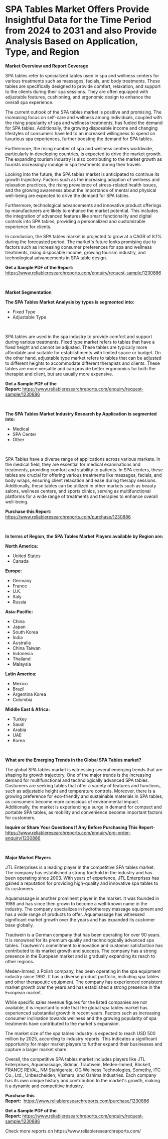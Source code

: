 <p><h1>SPA Tables Market Offers Provide Insightful Data for the Time Period from 2024 to 2031 and also Provide Analysis Based on Application, Type, and Region</h1></p><p><strong>Market Overview and Report Coverage</strong></p>
<p><p>SPA tables refer to specialized tables used in spa and wellness centers for various treatments such as massages, facials, and body treatments. These tables are specifically designed to provide comfort, relaxation, and support to the clients during their spa sessions. They are often equipped with adjustable features, cushioning, and ergonomic design to enhance the overall spa experience.</p><p>The current outlook of the SPA tables market is positive and promising. The increasing focus on self-care and wellness among individuals, coupled with the rising popularity of spa and wellness treatments, has fueled the demand for SPA tables. Additionally, the growing disposable income and changing lifestyles of consumers have led to an increased willingness to spend on luxurious spa experiences, further boosting the demand for SPA tables.</p><p>Furthermore, the rising number of spa and wellness centers worldwide, particularly in developing countries, is expected to drive the market growth. The expanding tourism industry is also contributing to the market growth as tourists increasingly indulge in spa treatments during their travels.</p><p>Looking into the future, the SPA tables market is anticipated to continue its growth trajectory. Factors such as the increasing adoption of wellness and relaxation practices, the rising prevalence of stress-related health issues, and the growing awareness about the importance of mental and physical well-being are expected to drive the demand for SPA tables.</p><p>Furthermore, technological advancements and innovative product offerings by manufacturers are likely to enhance the market potential. This includes the integration of advanced features like smart functionality and digital controls into SPA tables, providing a personalized and customizable experience for clients.</p><p>In conclusion, the SPA tables market is projected to grow at a CAGR of 8.1% during the forecasted period. The market's future looks promising due to factors such as increasing consumer preferences for spa and wellness treatments, rising disposable income, growing tourism industry, and technological advancements in SPA table design.</p></p>
<p><strong>Get a Sample PDF of the Report:</strong> <a href="https://www.reliableresearchreports.com/enquiry/request-sample/1230886">https://www.reliableresearchreports.com/enquiry/request-sample/1230886</a></p>
<p>&nbsp;</p>
<p><strong>Market Segmentation</strong></p>
<p><strong>The SPA Tables Market Analysis by types is segmented into:</strong></p>
<p><ul><li>Fixed Type</li><li>Adjustable Type</li></ul></p>
<p>&nbsp;</p>
<p><p>SPA tables are used in the spa industry to provide comfort and support during various treatments. Fixed type market refers to tables that have a fixed height and cannot be adjusted. These tables are typically more affordable and suitable for establishments with limited space or budget. On the other hand, adjustable type market refers to tables that can be adjusted to different heights to accommodate different therapists and clients. These tables are more versatile and can provide better ergonomics for both the therapist and client, but are usually more expensive.</p></p>
<p><strong>Get a Sample PDF of the Report:</strong>&nbsp;<a href="https://www.reliableresearchreports.com/enquiry/request-sample/1230886">https://www.reliableresearchreports.com/enquiry/request-sample/1230886</a></p>
<p>&nbsp;</p>
<p><strong>The SPA Tables Market Industry Research by Application is segmented into:</strong></p>
<p><ul><li>Medical</li><li>SPA Center</li><li>Other</li></ul></p>
<p>&nbsp;</p>
<p><p>SPA Tables have a diverse range of applications across various markets. In the medical field, they are essential for medical examinations and treatments, providing comfort and stability to patients. In SPA centers, these tables are crucial for offering various treatments like massages, facials, and body wraps, ensuring client relaxation and ease during therapy sessions. Additionally, these tables can be utilized in other markets such as beauty salons, wellness centers, and sports clinics, serving as multifunctional platforms for a wide range of treatments and therapies to enhance overall well-being.</p></p>
<p><strong>Purchase this Report:</strong>&nbsp; <a href="https://www.reliableresearchreports.com/purchase/1230886">https://www.reliableresearchreports.com/purchase/1230886</a></p>
<p>&nbsp;</p>
<p><strong>In terms of Region, the SPA Tables Market Players available by Region are:</strong></p>
<p>
    <p> <strong> North America: </strong>
        <ul>
            <li>United States</li>
            <li>Canada</li>
        </ul>
        </p> 
    <p> <strong> Europe: </strong>
        <ul>
            <li>Germany</li>
            <li>France</li>
            <li>U.K.</li>
            <li>Italy</li>
            <li>Russia</li>
        </ul>
        </p> 
    <p> <strong> Asia-Pacific: </strong>
        <ul>
            <li>China</li>
            <li>Japan</li>
            <li>South Korea</li>
            <li>India</li>
            <li>Australia</li>
            <li>China Taiwan</li>
            <li>Indonesia</li>
            <li>Thailand</li>
            <li>Malaysia</li>
        </ul>
        </p> 
    <p> <strong> Latin America: </strong>
        <ul>
            <li>Mexico</li>
            <li>Brazil</li>
            <li>Argentina Korea</li>
            <li>Colombia</li>
        </ul>
        </p> 
    <p> <strong> Middle East & Africa: </strong>
        <ul>
            <li>Turkey</li>
            <li>Saudi</li>
            <li>Arabia</li>
            <li>UAE</li>
            <li>Korea</li>
        </ul>
    </p>
    </p>
<p>&nbsp;</p>
<p><strong>What are the Emerging Trends in the Global SPA Tables market?</strong></p>
<p><p>The global SPA tables market is witnessing several emerging trends that are shaping its growth trajectory. One of the major trends is the increasing demand for multifunctional and technologically advanced SPA tables. Customers are seeking tables that offer a variety of features and functions, such as adjustable height and temperature controls. Moreover, there is a growing preference for eco-friendly and sustainable materials in SPA tables, as consumers become more conscious of environmental impact. Additionally, the market is experiencing a surge in demand for compact and portable SPA tables, as mobility and convenience become important factors for customers.</p></p>
<p><strong>Inquire or Share Your Questions If Any Before Purchasing This Report</strong>- <a href="https://www.reliableresearchreports.com/enquiry/pre-order-enquiry/1230886">https://www.reliableresearchreports.com/enquiry/pre-order-enquiry/1230886</a></p>
<p>&nbsp;</p>
<p><strong>Major Market Players</strong></p>
<p><p>JTL Enterprises is a leading player in the competitive SPA tables market. The company has established a strong foothold in the industry and has been operating since 2003. With years of experience, JTL Enterprises has gained a reputation for providing high-quality and innovative spa tables to its customers. </p><p>Aquamassage is another prominent player in the market. It was founded in 1986 and has since then grown to become a well-known name in the industry. The company specializes in hydrotherapy massage equipment and has a wide range of products to offer. Aquamassage has witnessed significant market growth over the years and has expanded its customer base globally.</p><p>Trautwein is a German company that has been operating for over 90 years. It is renowned for its premium quality and technologically advanced spa tables. Trautwein's commitment to innovation and customer satisfaction has contributed to its market growth and success. The company has a strong presence in the European market and is gradually expanding its reach to other regions.</p><p>Meden-Inmed, a Polish company, has been operating in the spa equipment industry since 1992. It has a diverse product portfolio, including spa tables and other therapeutic equipment. The company has experienced consistent market growth over the years and has established a strong presence in the European market.</p><p>While specific sales revenue figures for the listed companies are not available, it is important to note that the global spa tables market has experienced substantial growth in recent years. Factors such as increasing consumer inclination towards wellness and the growing popularity of spa treatments have contributed to the market's expansion.</p><p>The market size of the spa tables industry is expected to reach USD 500 million by 2025, according to industry reports. This indicates a significant opportunity for major market players to further expand their businesses and capture a larger market share.</p><p>Overall, the competitive SPA tables market includes players like JTL Enterprises, Aquamassage, Sidmar, Trautwein, Meden-Inmed, Böckelt, FRANCE REVAL, NM Stahlgerate, OG Wellness Technologies, Somethy, ITC Co., Ltd., Unbescheiden, Vismara, and Oshima Industries. Each company has its own unique history and contribution to the market's growth, making it a dynamic and competitive industry.</p></p>
<p><strong>Purchase this Report:</strong>&nbsp;&nbsp;<a href="https://www.reliableresearchreports.com/purchase/1230886">https://www.reliableresearchreports.com/purchase/1230886</a></p>
<p></p>
<p><strong>Get a Sample PDF of the Report:</strong>&nbsp;<a href="https://www.reliableresearchreports.com/enquiry/request-sample/1230886">https://www.reliableresearchreports.com/enquiry/request-sample/1230886</a></p>
<p>Check more reports on https://www.reliableresearchreports.com/</p>